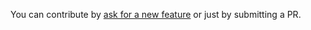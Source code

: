 You can contribute by [ask for a new feature](https://github.com/fabriziosalmi/repos/issues/new/choose) or just by submitting a PR.

